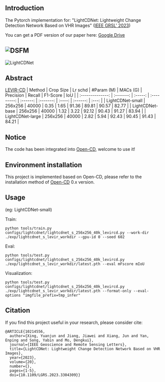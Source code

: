 ## Introduction

The Pytorch implementation for: "LightCDNet: Lightweight Change Detection Network Based on VHR Images" ([IEEE GRSL' 2023](https://ieeexplore.ieee.org/document/10214556))

You can get a PDF version of our paper here: [Google Drive](https://drive.google.com/file/d/1c3aRK_I2hOqf57nVxk1-RMtdG50VneZW/view?usp=drive_link)

![DSFM](https://github.com/NightSongs/LightCDNet/assets/73015485/812b69fd-779a-4fa3-8100-13a9f17f125c)
------------------------------------------------------------------------------------------------------

![LightCDNet](https://github.com/NightSongs/LightCDNet/assets/73015485/d675eeca-665d-43ca-bbe5-9d744cc7d226)

## Abstract
[LEVIR-CD](http://chenhao.in/LEVIR/)
|      Method      | Crop Size | Lr schd | \#Param (M) | MACs (G) | Precision | Recall | F1-Score |  IoU  |
| :--------------: | :-------: | :-----: | :---------: | :------: | :-------: | :----: | :------: | :---: |
| LightCDNet-small |  256x256  |  40000  |    0.35     |   1.65   |   91.36   | 89.81  |  90.57   | 82.77 |
| LightCDNet-base  |  256x256  |  40000  |    1.32     |   3.22   |   92.12   | 90.43  |  91.27   | 83.94 |
| LightCDNet-large |  256x256  |  40000  |    2.82     |   5.94   |   92.43   | 90.45  |  91.43   | 84.21 |

## Notice

The code has been integrated into [Open-CD](https://github.com/likyoo/open-cd/tree/main), welcome to use it!

## Environment installation

This project is implemented based on Open-CD, please refer to the installation method of [Open-CD](https://github.com/likyoo/open-cd/tree/main) 0.x version.

## Usage

(eg: LightCDNet-small)

Train:
```
python tools/train.py configs/lightcdnet/lightcdnet_s_256x256_40k_levircd.py --work-dir ./exp/lightcdnet_s_levir_workdir --gpu-id 0 --seed 602
```

Eval:

```
python tools/test.py configs/lightcdnet/lightcdnet_s_256x256_40k_levircd.py ./exp/lightcdnet_s_levir_workdir/latest.pth --eval mFscore mIoU
```

Visualization:

```
python tools/test.py configs/lightcdnet/lightcdnet_s_256x256_40k_levircd.py ./exp/lightcdnet_s_levir_workdir/latest.pth --format-only --eval-options "imgfile_prefix=tmp_infer"
```

## Citation

If you find this project useful in your research, please consider cite:
```
@ARTICLE{10214556,
  author={Xing, Yuanjun and Jiang, Jiawei and Xiang, Jun and Yan, Enping and Song, Yabin and Mo, Dengkui},
  journal={IEEE Geoscience and Remote Sensing Letters}, 
  title={LightCDNet: Lightweight Change Detection Network Based on VHR Images}, 
  year={2023},
  volume={20},
  number={},
  pages={1-5},
  doi={10.1109/LGRS.2023.3304309}}
```
